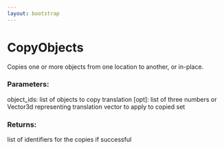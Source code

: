 ```yaml
---
layout: bootstrap
---
```


# CopyObjects

Copies one or more objects from one location to another, or in-place.
          

### Parameters:

object_ids: list of objects to copy
translation [opt]: list of three numbers or Vector3d representing
                   translation vector to apply to copied set
        

### Returns:


list of identifiers for the copies if successful
        


